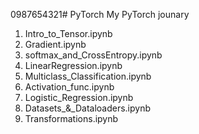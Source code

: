 0987654321# PyTorch
My PyTorch jounary

1. Intro_to_Tensor.ipynb
2. Gradient.ipynb
3. softmax_and_CrossEntropy.ipynb
4. LinearRegression.ipynb
5. Multiclass_Classification.ipynb
6. Activation_func.ipynb
7. Logistic_Regression.ipynb
8. Datasets_&_Dataloaders.ipynb
9. Transformations.ipynb


